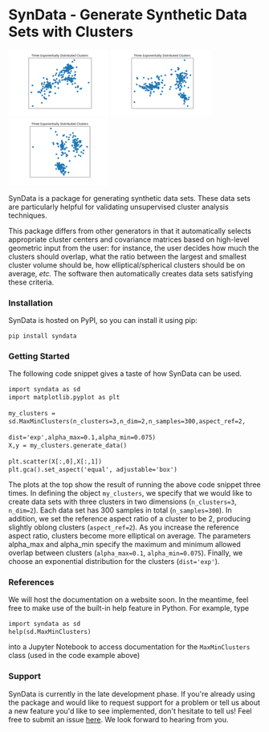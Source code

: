 SynData - Generate Synthetic Data Sets with Clusters
============================================================

<div>
<img src="https://github.com/mzelling/syndata/blob/main/my_clusters_test_0.png?raw=true" width="200px">
<img src="https://github.com/mzelling/syndata/blob/main/my_clusters_test_1.png?raw=true" width="200px">
<img src="https://github.com/mzelling/syndata/blob/main/my_clusters_test_2.png?raw=true" width="200px">
</div>

SynData is a package for generating synthetic data sets. These data sets are particularly helpful for validating 
unsupervised cluster analysis techniques. 

This package differs from other generators in that it automatically
selects appropriate cluster centers and covariance matrices based on high-level geometric input from the
user: for instance, the user decides how much the clusters should overlap, what the ratio between
the largest and smallest cluster volume should be, how elliptical/spherical clusters should be on average, <i>etc.</i> 
The software then automatically creates data sets satisfying these criteria.

### Installation
SynData is hosted on PyPI, so you can install it using pip:
```
pip install syndata
```

### Getting Started
The following code snippet gives a taste of how SynData can be used.
```
import syndata as sd
import matplotlib.pyplot as plt

my_clusters = sd.MaxMinClusters(n_clusters=3,n_dim=2,n_samples=300,aspect_ref=2,
                                dist='exp',alpha_max=0.1,alpha_min=0.075)
X,y = my_clusters.generate_data()

plt.scatter(X[:,0],X[:,1])
plt.gca().set_aspect('equal', adjustable='box')
```
The plots at the top show the result of running the above code snippet three times. In defining the object `my_clusters`, we specify that we would
like to create data sets with three clusters in two dimensions (`n_clusters=3`, `n_dim=2`). Each data set has 300 samples in total (`n_samples=300`). 
In addition, we set the reference aspect ratio of a cluster to be 2, producing slightly oblong clusters (`aspect_ref=2`). As you increase the reference
aspect ratio, clusters become more elliptical on average. The parameters alpha_max and alpha_min specify the maximum and minimum allowed overlap between
clusters (`alpha_max=0.1`, `alpha_min=0.075`). Finally, we choose an exponential distribution for the clusters (`dist='exp'`).


### References
We will host the documentation on a website soon. In the meantime, feel free to make use of the built-in help feature in Python. For example,
type
```
import syndata as sd
help(sd.MaxMinClusters)
```
into a Jupyter Notebook to access documentation for the ``MaxMinClusters`` class (used in the code example above)


### Support
SynData is currently in the late development phase. If you're already using the
package and would like to request support for a problem or tell us about a
new feature you'd like to see implemented, don't hesitate to tell us! Feel free
to submit an issue
<a href="https://github.com/mzelling/syndata/issues/new"> here</a>. We look forward to hearing from you.
